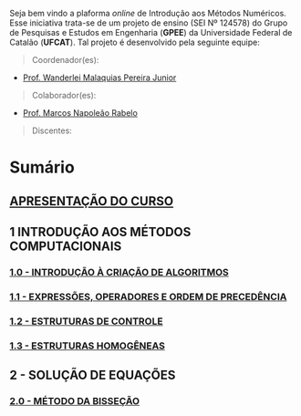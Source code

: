 Seja bem vindo a plaforma _online_ de Introdução aos Métodos Numéricos. Esse iniciativa trata-se de um projeto de ensino (SEI Nº 124578) do Grupo de Pesquisas e Estudos em Engenharia (**GPEE**) da Universidade Federal de Catalão (**UFCAT**). Tal projeto é desenvolvido pela seguinte equipe:

> Coordenador(es):
- [Prof. Wanderlei Malaquias Pereira Junior](http://lattes.cnpq.br/2268506213083114)

> Colaborador(es):
- [Prof. Marcos Napoleão Rabelo](http://lattes.cnpq.br/0067281135180613)

> Discentes:

# Sumário
## [APRESENTAÇÃO DO CURSO](https://github.com/metodoscomputacionais/IntroMetodosNumericos/blob/gh-pages/Aulas/Parte%201/PDF/0000-W%20M%20Pereira%20Junior%20e%20M%20N%20Rabelo_Apt%20-%20Aula%20Apresentação%20do%20curso_r00_270221.pdf)
## 1 INTRODUÇÃO AOS MÉTODOS COMPUTACIONAIS
### [1.0 - INTRODUÇÃO À CRIAÇÃO DE ALGORITMOS](https://github.com/metodoscomputacionais/IntroMetodosNumericos/blob/gh-pages/Aulas/Parte%201/PDF/0001-W%20M%20Pereira%20Junior%20e%20M%20N%20Rabelo_Apt%20-%20Aula%20Introdução%20à%20criação%20de%20algoritmos_r00_040321.pdf)
### [1.1 - EXPRESSÕES, OPERADORES E ORDEM DE PRECEDÊNCIA](https://github.com/metodoscomputacionais/IntroMetodosNumericos/blob/gh-pages/Aulas/Parte%201/PDF/0002-W%20M%20Pereira%20Junior%20e%20M%20N%20Rabelo_Apt%20-%20Aula%20Expressões%20operadores%20e%20ordem%20de%20precedência_r00_040321.pdf)
### [1.2 - ESTRUTURAS DE CONTROLE](https://github.com/metodoscomputacionais/IntroMetodosNumericos/blob/gh-pages/Aulas/Parte%201/PDF/0003-W%20M%20Pereira%20Junior%20e%20M%20N%20Rabelo_Apt%20-%20Aula%20Estruturas%20de%20controle_r00_040321.pdf)
### [1.3 - ESTRUTURAS HOMOGÊNEAS](https://github.com/metodoscomputacionais/IntroMetodosNumericos/blob/gh-pages/Aulas/Parte%201/PDF/0004-W%20M%20Pereira%20Junior%20e%20M%20N%20Rabelo_Apt%20-%20Aula%20Estruturas%20homogêneas_r00_040321.pdf)
## 2 - SOLUÇÃO DE EQUAÇÕES
### [2.0 - MÉTODO DA BISSEÇÃO](https://github.com/metodoscomputacionais/IntroMetodosNumericos/blob/gh-pages/Aulas/Parte%202/PDF/0001-W%20M%20Pereira%20Junior%20e%20M%20N%20Rabelo_Apt%20-%20Aula%20Solução%20equações%20-%20Método%20da%20bisseção_r00_040321.pdf)

